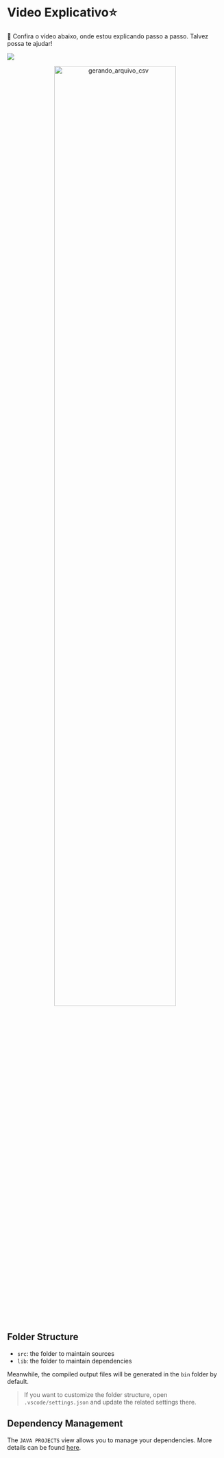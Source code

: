 # Video Explicativo⭐
👊 Confira o vídeo abaixo, onde estou explicando passo a passo. Talvez possa te ajudar!

[![](https://www.youtube.com/watch?v=vcQN_7oWtD0)](https://www.youtube.com/watch?v=vcQN_7oWtD0)

<a href="https://www.youtube.com/watch?v=vcQN_7oWtD0" title="gerando_arquivo_csv">
  <p align="center">
    <img width="75%" src="foto.png" alt="gerando_arquivo_csv"/>
  </p>
</a>



## Folder Structure

- `src`: the folder to maintain sources
- `lib`: the folder to maintain dependencies

Meanwhile, the compiled output files will be generated in the `bin` folder by default.

> If you want to customize the folder structure, open `.vscode/settings.json` and update the related settings there.

## Dependency Management

The `JAVA PROJECTS` view allows you to manage your dependencies. More details can be found [here](https://github.com/microsoft/vscode-java-dependency#manage-dependencies).
